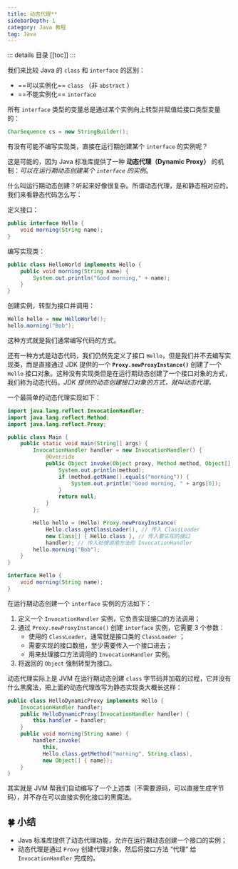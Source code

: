 ```yaml
---
title: 动态代理**
sidebarDepth: 1
category: Java 教程
tag: Java
---
```


::: details 目录
[[toc]]
:::

我们来比较 Java 的 `class` 和 `interface` 的区别：

- ==可以实例化== `class` （非 `abstract` ）
- ==不能实例化== `interface`

所有 `interface` 类型的变量总是通过某个实例向上转型并赋值给接口类型变量的：

```java
CharSequence cs = new StringBuilder();
```

有没有可能不编写实现类，直接在运行期创建某个 `interface` 的实例呢？

这是可能的，因为 Java 标准库提供了一种 **动态代理（Dynamic Proxy）** 的机制：_可以在运行期动态创建某个 `interface` 的实例_。

什么叫运行期动态创建？听起来好像很复杂。所谓动态代理，是和静态相对应的。我们来看静态代码怎么写：

定义接口：

```java
public interface Hello {
    void morning(String name);
}
```

编写实现类：

```java
public class HelloWorld implements Hello {
    public void morning(String name) {
        System.out.println("Good morning," + name);
    }
}
```

创建实例，转型为接口并调用：

```java
Hello hello = new HelloWorld();
hello.morning("Bob");
```

这种方式就是我们通常编写代码的方式。

还有一种方式是动态代码，我们仍然先定义了接口 `Hello`，但是我们并不去编写实现类，而是直接通过 JDK 提供的一个 **`Proxy.newProxyInstance()`** 创建了一个 `Hello` 接口对象。这种没有实现类但是在运行期动态创建了一个接口对象的方式，我们称为动态代码。_JDK 提供的动态创建接口对象的方式，就叫动态代理。_

一个最简单的动态代理实现如下：

```java
import java.lang.reflect.InvocationHandler;
import java.lang.reflect.Method;
import java.lang.reflect.Proxy;

public class Main {
    public static void main(String[] args) {
        InvocationHandler handler = new InvocationHandler() {
            @Override
            public Object invoke(Object proxy, Method method, Object[] args) throws Throwable {
                System.out.println(method);
                if (method.getName().equals("morning")) {
                    System.out.println("Good morning, " + args[0]);
                }
                return null;
            }
        };

        Hello hello = (Hello) Proxy.newProxyInstance(
            Hello.class.getClassLoader(), // 传入 ClassLoader
            new Class[] { Hello.class }, // 传入要实现的接口
            handler); // 传入处理调用方法的 InvocationHandler
        hello.morning("Bob");
    }
}

interface Hello {
    void morning(String name);
}
```

在运行期动态创建一个 `interface` 实例的方法如下：

1. 定义一个 `InvocationHandler` 实例，它负责实现接口的方法调用；
2. 通过 `Proxy.newProxyInstance()` 创建 `interface` 实例，它需要 3 个参数：
   - 使用的 `ClassLoader`，通常就是接口类的 `ClassLoader` ；
   - 需要实现的接口数组，至少需要传入一个接口进去；
   - 用来处理接口方法调用的 `InvocationHandler` 实例。
3. 将返回的 `Object` 强制转型为接口。

动态代理实际上是 JVM 在运行期动态创建 `class` 字节码并加载的过程，它并没有什么黑魔法，把上面的动态代理改写为静态实现类大概长这样：

```java
public class HelloDynamicProxy implements Hello {
    InvocationHandler handler;
    public HelloDynamicProxy(InvocationHandler handler) {
        this.handler = handler;
    }
    public void morning(String name) {
        handler.invoke(
           this,
           Hello.class.getMethod("morning", String.class),
           new Object[] { name});
    }
}
```

其实就是 JVM 帮我们自动编写了一个上述类（不需要源码，可以直接生成字节码），并不存在可以直接实例化接口的黑魔法。

## 🍀 小结

- Java 标准库提供了动态代理功能，允许在运行期动态创建一个接口的实例；
- 动态代理是通过 `Proxy` 创建代理对象，然后将接口方法 “代理” 给 `InvocationHandler` 完成的。
